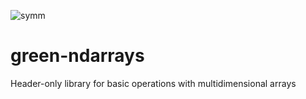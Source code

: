 ![symm](https://github.com/Green-Phys/green-ndarrays/actions/workflows/test.yaml/badge.svg)

# green-ndarrays
Header-only library for basic operations with multidimensional arrays 
